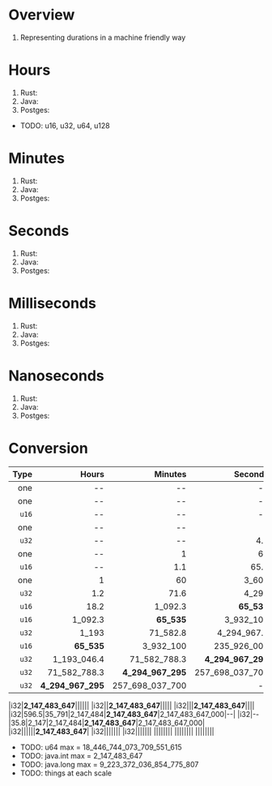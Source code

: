 # Overview
1. Representing durations in a machine friendly way


# Hours
1. Rust:
1. Java:
1. Postges:

- TODO: u16, u32, u64, u128


# Minutes
1. Rust:
1. Java:
1. Postges:

# Seconds
1. Rust:
1. Java:
1. Postges:

# Milliseconds
1. Rust:
1. Java:
1. Postges:


# Nanoseconds
1. Rust:
1. Java:
1. Postges:


# Conversion
|Type|Hours|Minutes|Seconds|Millis|Micros|Nanos|
|---:| ---:| ---:| ---:| ---:| ---:| ---:|
|one|--|--|--|--|1|1_000|
|one|--|--|--|1|1_000|1_000_000|
|`u16`|--|--|--|65.5|65_535|65_535_000|
|one|--|--|1|1_000|1_000_000|1_000_000_000|
|`u32`|--|--|4.2|4_295|4_294_967|**4_294_967_295**|
|one|--|1|60|60_000|60_000_000|60_000_000_000|
|`u16`|--|1.1|65.5|**65_535**|65_535_000|65_535_000_000|
|one|1|60|3_600|3_600_000|3_600_000_000|--|
|`u32`|1.2|71.6|4_295|4_294_967.3|**4_294_967_295**|--|
|`u16`|18.2|1_092.3|**65_535**|65_535_000|65_535_000_000|--|
|`u16`|1_092.3|**65_535**|3_932_100|3_932_100_000|3_932_100_000_000|--|
|`u32`|1_193|71_582.8|4_294_967.3|**4_294_967_295**|4_294_967_295_000|--|
|`u16`|**65_535**|3_932_100|235_926_000|235_926_000_000|--|--|
|`u32`|1_193_046.4|71_582_788.3|**4_294_967_295**|4_294_967_295_000|--|--|
|`u32`|71_582_788.3|**4_294_967_295**|257_698_037_700|--|--|--|
|`u32`|**4_294_967_295**|257_698_037_700|--|--|--|--|


|i32|**2_147_483_647**||||||
|i32||**2_147_483_647**|||||
|i32|||**2_147_483_647**||||
|i32|596.5|35_791|2_147_484|**2_147_483_647**|2_147_483_647_000|--|
|i32|--|35.8|2_147|2_147_484|**2_147_483_647**|2_147_483_647_000|
|i32||||||**2_147_483_647**|
|i32|||||||
|i32|||||||
||||||||
||||||||
||||||||


- TODO: u64 max = 18_446_744_073_709_551_615
- TODO: java.int max = 2_147_483_647
- TODO: java.long max = 9_223_372_036_854_775_807
- TODO: things at each scale
